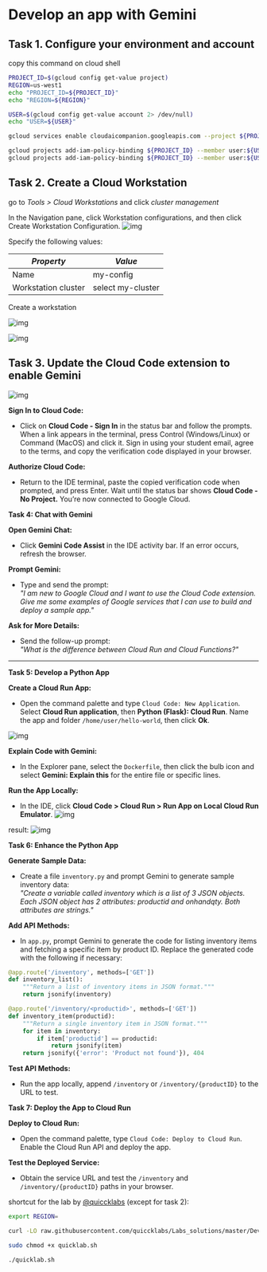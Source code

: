 # Develop an app with Gemini #

## Task 1. Configure your environment and account

copy this command on cloud shell
```bash
PROJECT_ID=$(gcloud config get-value project)
REGION=us-west1
echo "PROJECT_ID=${PROJECT_ID}"
echo "REGION=${REGION}"
```
```bash
USER=$(gcloud config get-value account 2> /dev/null)
echo "USER=${USER}"
```
```bash
gcloud services enable cloudaicompanion.googleapis.com --project ${PROJECT_ID}
```
```bash
gcloud projects add-iam-policy-binding ${PROJECT_ID} --member user:${USER} --role=roles/cloudaicompanion.user
gcloud projects add-iam-policy-binding ${PROJECT_ID} --member user:${USER} --role=roles/serviceusage.serviceUsageViewer
```

## Task 2. Create a Cloud Workstation

go to *Tools > Cloud Workstations* and click *cluster management*





In the Navigation pane, click Workstation configurations, and then click Create Workstation Configuration.
![img](asset/newWorkConfig.png)

Specify the following values:

| *Property* |	*Value* |
|-------------|-------------|
| Name | my-config |
| Workstation cluster | select my-cluster |

Create a workstation

![img](asset/workClusterSettings.png)

![img](asset/createWorkstation.png)

## Task 3. Update the Cloud Code extension to enable Gemini

![img](asset/createWorkstation.png)

**Sign In to Cloud Code:**  
   - Click on **Cloud Code - Sign In** in the status bar and follow the prompts. When a link appears in the terminal, press Control (Windows/Linux) or Command (MacOS) and click it. Sign in using your student email, agree to the terms, and copy the verification code displayed in your browser.

**Authorize Cloud Code:**  
   - Return to the IDE terminal, paste the copied verification code when prompted, and press Enter. Wait until the status bar shows **Cloud Code - No Project.** You’re now connected to Google Cloud.

**Task 4: Chat with Gemini**

**Open Gemini Chat:**
   - Click **Gemini Code Assist** in the IDE activity bar. If an error occurs, refresh the browser.

**Prompt Gemini:**
   - Type and send the prompt:  
     _"I am new to Google Cloud and I want to use the Cloud Code extension. Give me some examples of Google services that I can use to build and deploy a sample app."_

**Ask for More Details:**
   - Send the follow-up prompt:  
     _"What is the difference between Cloud Run and Cloud Functions?"_

---

**Task 5: Develop a Python App**

**Create a Cloud Run App:**
   - Open the command palette and type `Cloud Code: New Application`. Select **Cloud Run application**, then **Python (Flask): Cloud Run**. Name the app and folder `/home/user/hello-world`, then click **Ok**.

   ![img](asset/helloWorldLocate.png)

**Explain Code with Gemini:**
   - In the Explorer pane, select the `Dockerfile`, then click the bulb icon and select **Gemini: Explain this** for the entire file or specific lines.

**Run the App Locally:**
   - In the IDE, click **Cloud Code > Cloud Run > Run App on Local Cloud Run Emulator**.
      ![img](asset/cloudRun.png)

result: 
   ![img](asset/result.png)



**Task 6: Enhance the Python App**

**Generate Sample Data:**
   - Create a file `inventory.py` and prompt Gemini to generate sample inventory data:  
     _"Create a variable called inventory which is a list of 3 JSON objects. Each JSON object has 2 attributes: productid and onhandqty. Both attributes are strings."_

**Add API Methods:**
   - In `app.py`, prompt Gemini to generate the code for listing inventory items and fetching a specific item by product ID. Replace the generated code with the following if necessary:

   ```python
   @app.route('/inventory', methods=['GET'])
   def inventory_list():
       """Return a list of inventory items in JSON format."""
       return jsonify(inventory)

   @app.route('/inventory/<productid>', methods=['GET'])
   def inventory_item(productid):
       """Return a single inventory item in JSON format."""
       for item in inventory:
           if item['productid'] == productid:
               return jsonify(item)
       return jsonify({'error': 'Product not found'}), 404
   ```

**Test API Methods:**
   - Run the app locally, append `/inventory` or `/inventory/{productID}` to the URL to test.


**Task 7: Deploy the App to Cloud Run**

**Deploy to Cloud Run:**
   - Open the command palette, type `Cloud Code: Deploy to Cloud Run`. Enable the Cloud Run API and deploy the app.

**Test the Deployed Service:**
   - Obtain the service URL and test the `/inventory` and `/inventory/{productID}` paths in your browser.



shortcut for the lab by [@quiccklabs](https://github.com/quiccklabs) (except for task 2):

```bash
export REGION=
```
```bash
curl -LO raw.githubusercontent.com/quiccklabs/Labs_solutions/master/Develop%20an%20app%20with%20Gemini/quicklab.sh

sudo chmod +x quicklab.sh

./quicklab.sh
```

